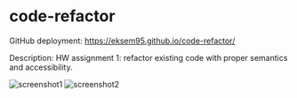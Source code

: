 # code-refactor

GitHub deployment: https://eksem95.github.io/code-refactor/

Description:
HW assignment 1: refactor existing code with proper semantics and accessibility. 

![screenshot1](github.com/eksem95/code-refactor/main/assets/images/screenshot.png)
![screenshot2](./main/assets/images/screenshot2.png)

